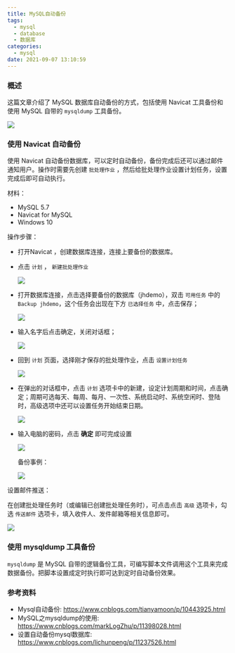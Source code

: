 ```yaml
---
title: MySQL自动备份
tags:
  - mysql
  - database
  - 数据库
categories:
  - mysql
date: 2021-09-07 13:10:59
---
```


### 概述

这篇文章介绍了 MySQL 数据库自动备份的方式，包括使用 Navicat 工具备份和使用 MySQL 自带的 `mysqldump` 工具备份。

![](https://blog-images.qiniu.wqf31415.xyz/data-ball.jpg)

<!-- more -->



### 使用 Navicat 自动备份

使用 Navicat 自动备份数据库，可以定时自动备份，备份完成后还可以通过邮件通知用户。操作时需要先创建 `批处理作业` ，然后给批处理作业设置计划任务，设置完成后即可自动执行。

材料：

- MySQL 5.7
- Navicat for MySQL 
- Windows 10

操作步骤：

- 打开Navicat ，创建数据库连接，连接上要备份的数据库。

- 点击 `计划` ， `新建批处理作业` 

  ![](https://blog-images.qiniu.wqf31415.xyz/navicat_data_backup_1.png)

- 打开数据库连接，点击选择要备份的数据库（jhdemo），双击 `可用任务` 中的 `Backup jhdemo`，这个任务会出现在下方 `已选择任务` 中，点击保存；

  ![](https://blog-images.qiniu.wqf31415.xyz/navicat_data_backup_2.png)

- 输入名字后点击确定，关闭对话框；

  ![](https://blog-images.qiniu.wqf31415.xyz/navicat_data_backup_3.png)

- 回到 `计划` 页面，选择刚才保存的批处理作业，点击 `设置计划任务` 

  ![](https://blog-images.qiniu.wqf31415.xyz/navicat_data_backup_4.png)

- 在弹出的对话框中，点击 `计划` 选项卡中的新建，设定计划周期和时间，点击确定；周期可选每天、每周、每月、一次性、系统启动时、系统空闲时、登陆时，高级选项中还可以设置任务开始结束日期。

  ![](https://blog-images.qiniu.wqf31415.xyz/navicat_data_backup_5.png)

- 输入电脑的密码，点击 **确定** 即可完成设置

  ![](https://blog-images.qiniu.wqf31415.xyz/navicat_data_backup_6.png)

  备份事例：

  ![](https://blog-images.qiniu.wqf31415.xyz/navicat_data_backup_7.png)



设置邮件推送：

在创建批处理任务时（或编辑已创建批处理任务时），可点击点击 `高级` 选项卡，勾选 `传送邮件` 选项卡，填入收件人、发件邮箱等相关信息即可。

![](https://blog-images.qiniu.wqf31415.xyz/navicat_data_backup_8.png)



### 使用 mysqldump 工具备份

`mysqldump` 是 MySQL 自带的逻辑备份工具，可编写脚本文件调用这个工具来完成数据备份。把脚本设置成定时执行即可达到定时自动备份效果。



### 参考资料

- Mysql自动备份: <https://www.cnblogs.com/tianyamoon/p/10443925.html> 
- MySQL之mysqldump的使用: <https://www.cnblogs.com/markLogZhu/p/11398028.html> 
- 设置自动备份mysql数据库: <https://www.cnblogs.com/lichunpeng/p/11237526.html> 

